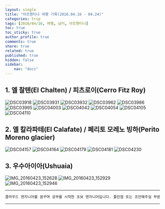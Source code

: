 ```yaml
---
layout: single
title: "아르헨티나 여행 기록(2016.04.16 - 04.24)"
categories: trip
tags: [2016/04/16, 여행, 남미, 아르헨티나]
toc: true
toc_sticky: true
author_profile: true
comments: true
share: true
related: true
published: true
hidden: false
sidebar: 
    nav: "docs"
---
```


## 1. 엘 찰텐(El Chalten) / 피츠로이(Cerro Fitz Roy)

![DSC03918](https://user-images.githubusercontent.com/124491456/227661038-ac5f0bb4-4663-412f-a5ee-c3f63f1f373d.JPG)
![DSC03931](https://user-images.githubusercontent.com/124491456/227661059-3b1c3f76-26a0-4e7e-9773-416f2dad6714.JPG)
![DSC03932](https://user-images.githubusercontent.com/124491456/227661062-ae308d35-b8a9-45fd-9f1b-44f05490a84c.JPG)
![DSC03962](https://user-images.githubusercontent.com/124491456/227661082-75e18260-6b9a-4f27-9393-2f99d91f9e88.JPG)
![DSC03986](https://user-images.githubusercontent.com/124491456/227661084-d26b7313-3015-4da0-830c-f77ad32a6322.JPG)
![DSC03995](https://user-images.githubusercontent.com/124491456/227661110-dafea357-7211-460e-86d8-5c32af0403e6.JPG)
![DSC04003](https://user-images.githubusercontent.com/124491456/227661116-25d12e08-15f9-4a1d-a95a-bd7689c10622.JPG)
![DSC04042](https://user-images.githubusercontent.com/124491456/227661168-43eff929-2f16-494e-9855-41893912c736.JPG)
![DSC04054](https://user-images.githubusercontent.com/124491456/227661192-c92c49ca-c876-498e-9c3f-e08de8b5a459.JPG)
![DSC04105](https://user-images.githubusercontent.com/124491456/227661223-8d757cb5-fa89-429f-a349-136e6a583423.JPG)
![DSC04110](https://user-images.githubusercontent.com/124491456/227661231-a989714c-34a0-4545-977b-84ceeda96c89.JPG)

## 2. 엘 칼라파테(El Calafate) / 페리토 모레노 빙하(Perito Moreno glacier)

![DSC04157](https://user-images.githubusercontent.com/124491456/227661751-fdd8b975-1b5d-48da-8857-49505abf9162.JPG)
![DSC04164](https://user-images.githubusercontent.com/124491456/227661766-ba93e03f-729d-448f-90e4-c40a8824a483.JPG)
![DSC04179](https://user-images.githubusercontent.com/124491456/227661772-0fa67527-f843-43f8-be4a-926d5e91ecaf.JPG)
![DSC04181](https://user-images.githubusercontent.com/124491456/227661773-1908c68c-1496-4adb-8144-f3f9dec75301.JPG)
![DSC04230](https://user-images.githubusercontent.com/124491456/227661784-6b01674d-9837-4dc7-adc6-bdddd9ccd602.JPG)

## 3. 우수아이아(Ushuaia)

![IMG_20160423_152628](https://user-images.githubusercontent.com/124491456/227661849-dac5c186-09e7-4aa5-9c33-9b49b5c7f019.jpg)
![IMG_20160423_152929](https://user-images.githubusercontent.com/124491456/227661858-8deca81e-3b37-4b49-a5a4-471cb30e5ae2.jpg)
![IMG_20160423_152946](https://user-images.githubusercontent.com/124491456/227661863-e36a46ae-bacc-4810-baa2-111ff2011ead.jpg)

---

```bash
클라우드 엔지니어를 꿈꾸며 공부를 시작한 초보 엔지니어입니다. 틀린점 또는 조언해주실 부분이 있으시면 친절하게 댓글 부탁드립니다. 방문해 주셔서 감사합니다 :)
```

---
